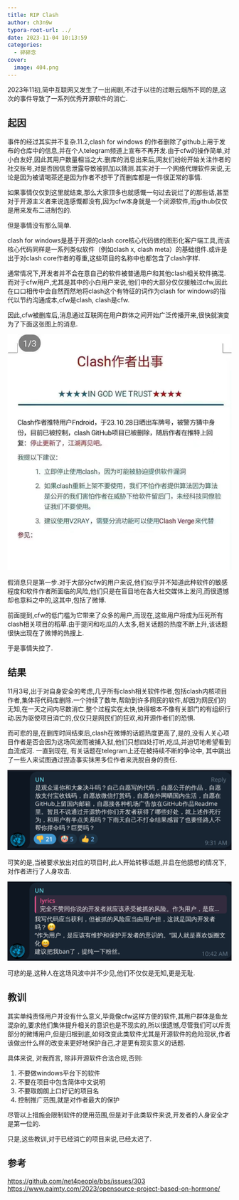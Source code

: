 ```yaml
---
title: RIP Clash
author: ch3n9w
typora-root-url: ../
date: 2023-11-04 10:13:59
categories:
  - 碎碎念
cover:
  image: 404.png
---
```


2023年11初,简中互联网又发生了一出闹剧,不过于以往的过眼云烟所不同的是,这次的事件导致了一系列优秀开源软件的消亡.

## 起因

事件的经过其实并不复杂.11.2,clash for windows 的作者删除了github上用于发布的仓库中的信息,并在个人telegram频道上宣布不再开发.由于cfw的操作简单,对小白友好,因此其用户数量相当之大.删库的消息出来后,网友们纷纷开始关注作者的社交账号,对是否因信息泄露导致被抓加以猜测.其实对于一个网络代理软件来说,无论是因为被请喝茶还是因为作者不想干了而删库都是一件很正常的事情.

如果事情仅仅到这里就结束,那么大家顶多也就感慨一句过去说烂了的那些话,甚至对于开源主义者来说连感慨都没有,因为cfw本身就是一个闭源软件,而github仅仅是用来发布二进制包的.

但是事情没有那么简单.

clash for windows是基于开源的clash core核心代码做的图形化客户端工具,而该核心代码同样是一系列类似软件（例如clash x, clash meta）的基础组件.或许是出于对clash core作者的尊重,这些项目的名称中也都包含了clash字样.

通常情况下,开发者并不会在意自己的软件被普通用户和其他clash相关软件搞混.而对于cfw用户,尤其是其中的小白用户来说,他们中的大部分仅仅接触过cfw,因此在口口相传中会自然而然地将clash这个有特征的词作为clash for windows的指代以节约沟通成本,cfw是clash, clash是cfw. 

因此,cfw被删库后,消息通过互联网在用户群体之间开始广泛传播开来,很快就演变为了下面这张图上的消息.

![](photo_2023-11-04_10-17-56.jpg)

假消息只是第一步.对于大部分cfw的用户来说,他们似乎并不知道此种软件的敏感程度和软件作者所面临的风险,他们只是在盲目地在各大社交媒体上发问,而很遗憾却也意料之中的,这其中,包括了微博.

前面提到,cfw的低门槛为它带来了众多的用户,而现在,这些用户将成为压死所有clash相关项目的稻草.由于提问和吃瓜的人太多,相关话题的热度不断上升,该话题很快出现在了微博的热搜上.

于是事情失控了.

## 结果

11月3号,出于对自身安全的考虑,几乎所有clash相关软件作者,包括clash内核项目作者,集体将代码库删除.一个持续了数年,帮助到许多网民的软件,却因为网民们的无知,在一天之间内尽数消亡.整个过程实在太快,快得根本不像有关部门的有组织行动.因为驱使项目消亡的,仅仅只是网民们的狂欢,和开源作者们的恐惧.

而可悲的是,在删库时间结束后,clash在微博的话题热度更高了,是的,没有人关心项目作者是否会因为这场风波而被捕入狱,他们只想四处打听,吃瓜,并迫切地希望看到血流成河. 一直到现在, 有关话题在telegram上还在被持续不断的争论中, 其中跳出了一些人来试图通过捏造事实抹黑多位作者来洗脱自身的责任.

![](normal.png)

可笑的是,当被要求放出对应的项目时,此人开始转移话题,并且在他臆想的情况下,对作者进行了人身攻击.

![](attack.png)

可悲的是,这种人在这场风波中并不少见,他们不仅仅是无知,更是无耻.

## 教训

其实单纯责怪用户并没有什么意义,毕竟像cfw这样方便的软件,其用户群体是鱼龙混杂的,要求他们集体提升相关的意识也是不现实的,所以很遗憾,尽管我们可以斥责部分的微博用户,但是归根到底,如何改变此类软件尤其是开源软件的危险现状,作者该做出什么样的改变来更好地保护自己,才是更有现实意义的话题.

具体来说, 对我而言, 除非开源软件合法合规,否则:

1. 不要做windows平台下的软件
2. 不要在项目中包含简体中文说明
3. 不要取朗朗上口好记的项目名
4. 控制推广范围,就是对作者最大的保护

尽管以上措施会限制软件的使用范围,但是对于此类软件来说,开发者的人身安全才是第一位的.

只是,这些教训,对于已经消亡的项目来说,已经太迟了.

## 参考

https://github.com/net4people/bbs/issues/303
https://www.eaimty.com/2023/opensource-project-based-on-hormone/
